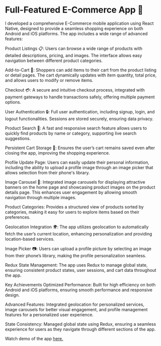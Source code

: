 
# Full-Featured E-Commerce App 📱
I developed a comprehensive E-Commerce mobile application using React Native, designed to provide a seamless shopping experience on both Android and iOS platforms. The app includes a wide range of advanced features:

Product Listings 📋: Users can browse a wide range of products with detailed descriptions, pricing, and images. The interface allows easy navigation between different product categories.

Add-to-Cart 🛒: Shoppers can add items to their cart from the product listing or detail pages. The cart dynamically updates with item quantity, total price, and allows users to modify or remove items.

Checkout 💳: A secure and intuitive checkout process, integrated with payment gateways to handle transactions safely, offering multiple payment options.

User Authentication 🔒: Full user authentication, including signup, login, and logout functionalities. Sessions are stored securely, ensuring data privacy.

Product Search 🔎: A fast and responsive search feature allows users to quickly find products by name or category, supporting live search suggestions.

Persistent Cart Storage 🛑: Ensures the user’s cart remains saved even after closing the app, improving the shopping experience.

Profile Update Page: Users can easily update their personal information, including the ability to upload a profile image through an image picker that allows selection from their phone's library.

Image Carousel 🎠: Integrated image carousels for displaying attractive banners on the home page and showcasing product images on the product details page. This enhances user engagement by allowing smooth navigation through multiple images.

Product Categories: Provides a structured view of products sorted by categories, making it easy for users to explore items based on their preferences.

Geolocation Integration 🌍: The app utilizes geolocation to automatically fetch the user’s current location, enhancing personalization and providing location-based services.

Image Picker 📷: Users can upload a profile picture by selecting an image from their phone’s library, making the profile personalization seamless.

Redux State Management: The app uses Redux to manage global state, ensuring consistent product states, user sessions, and cart data throughout the app.

Key Achievements
Optimized Performance: Built for high efficiency on both Android and iOS platforms, ensuring smooth performance and responsive design.

Advanced Features: Integrated geolocation for personalized services, image carousels for better visual engagement, and profile management features for a personalized user experience.

State Consistency: Managed global state using Redux, ensuring a seamless experience for users as they navigate through different sections of the app.

Watch demo of the app <a href="https://drive.google.com/file/d/1gtNUrWFhXR4b7ek0iFfeL37Z0Pml2tW9/view?usp=sharing" target="_blank" rel="noopener noreferrer">here.</a>
